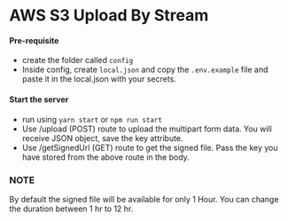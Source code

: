 # AWS S3 Upload By Stream

#### Pre-requisite

- create the folder called `config`
- Inside config, create `local.json` and copy the `.env.example` file and paste it in the local.json with your secrets.

#### Start the server

- run using `yarn start` or `npm run start`
- Use /upload (POST) route to upload the multipart form data. You will receive JSON object, save the key attribute.
- Use /getSignedUrl (GET) route to get the signed file. Pass the key you have stored from the above route in the body.

### NOTE

By default the signed file will be available for only 1 Hour. You can change the duration between 1 hr to 12 hr.
